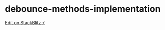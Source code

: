 # debounce-methods-implementation

[Edit on StackBlitz ⚡️](https://stackblitz.com/edit/debounce-methods-implementation)